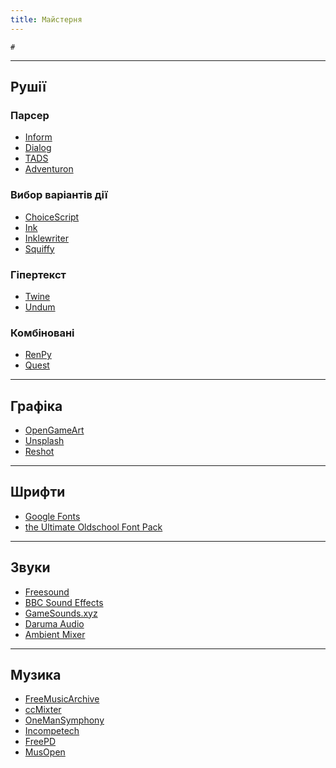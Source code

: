```yaml
---
title: Майстерня
---
```


```toc
#
```

---

## Рушії

### Парсер

- [Inform](http://inform7.com/)
- [Dialog](https://linusakesson.net/dialog/)
- [TADS](http://www.tads.org/)
- [Adventuron](https://adventuron.io/)

### Вибор варіантів дії

- [ChoiceScript](https://www.choiceofgames.com/make-your-own-games/choicescript-intro/)
- [Ink](https://www.inklestudios.com/ink/)
- [Inklewriter](https://www.inklewriter.com/)
- [Squiffy](http://textadventures.co.uk/squiffy)

### Гіпертекст

- [Twine](https://twinery.org/)
- [Undum](https://idmillington.github.io/undum/)

### Комбіновані

- [RenPy](https://renpy.org/)
- [Quest](http://textadventures.co.uk/quest/)

---

## Графіка

- [OpenGameArt](https://opengameart.org/)
- [Unsplash](https://unsplash.com/)
- [Reshot](https://www.reshot.com/)

---

## Шрифти

- [Google Fonts](https://fonts.google.com/)
- [the Ultimate Oldschool Font Pack](https://int10h.org/oldschool-pc-fonts/)

---

## Звуки

- [Freesound](https://freesound.org/)
- [BBC Sound Effects](https://sound-effects.bbcrewind.co.uk/)
- [GameSounds.xyz](https://gamesounds.xyz/)
- [Daruma Audio](https://daruma.audio/sfx)
- [Ambient Mixer](https://www.ambient-mixer.com/)

---

## Музика

- [FreeMusicArchive](https://freemusicarchive.org/)
- [ccMixter](http://ccmixter.org/)
- [OneManSymphony](https://onemansymphony.bandcamp.com/)
- [Incompetech](https://incompetech.com/)
- [FreePD](https://freepd.com/)
- [MusOpen](https://musopen.org/)
